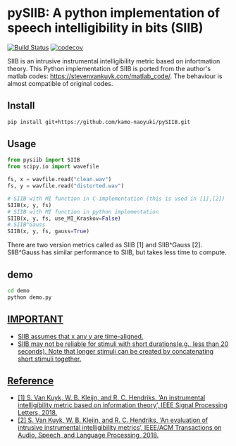 # pySIIB: A python implementation of speech intelligibility in bits (SIIB)

[![Build Status](https://travis-ci.org/kamo-naoyuki/pySIIB.svg?branch=master)](https://travis-ci.org/kamo-naoyuki/pySIIB)
[![codecov](https://codecov.io/gh/kamo-naoyuki/pySIIB/branch/master/graph/badge.svg)](https://codecov.io/gh/kamo-naoyuki/pySIIB)

SIIB is an intrusive instrumental intelligibility metric based on infortmation theory.
This Python implementation of SIIB is ported from the author's matlab codes: https://stevenvankuyk.com/matlab_code/.
The behaviour is almost compatible of original codes.

## Install

```bash
pip install git+https://github.com/kamo-naoyuki/pySIIB.git
```


## Usage

```python
from pysiib import SIIB
from scipy.io import wavefile

fs, x = wavfile.read("clean.wav")
fs, y = wavfile.read("distorted.wav")

# SIIB with MI function in C-implementation (this is used in [1],[2])
SIIB(x, y, fs)
# SIIB with MI function in python implementation
SIIB(x, y, fs, use_MI_Kraskov=False)
# SIIB^Gauss
SIIB(x, y, fs, gauss=True)
```

There are two version metrics called as SIIB [1] and  SIIB^Gauss [2].
SIIB^Gauss has similar performance to SIIB, but takes less time to
compute.

## demo

```bash
cd demo
python demo.py
```

<a href="./demo/SIIB.png">
<a href="./demo/SIIB_Gauss.png">

## IMPORTANT

- SIIB assumes that x any y are time-aligned.
- SIIB may not be reliable for stimuli with short durations(e.g., less than 20 seconds). Note that longer stimuli can be created by concatenating short stimuli together.

## Reference

- [1] S. Van Kuyk, W. B. Kleijn, and R. C. Hendriks, ‘An instrumental intelligibility metric based on information theory’, IEEE Signal Processing Letters, 2018.
- [2] S. Van Kuyk, W. B. Kleijn, and R. C. Hendriks, ‘An evaluation of intrusive instrumental intelligibility metrics’, IEEE/ACM Transactions on Audio, Speech, and Language Processing, 2018.
